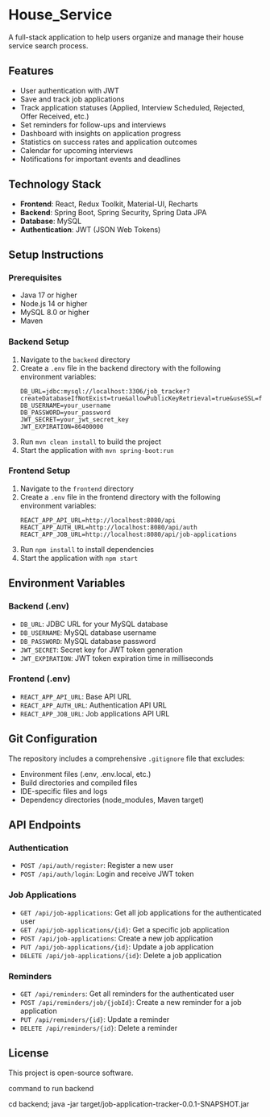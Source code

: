 # House_Service

A full-stack application to help users organize and manage their house service search process.

## Features
- User authentication with JWT
- Save and track job applications
- Track application statuses (Applied, Interview Scheduled, Rejected, Offer Received, etc.)
- Set reminders for follow-ups and interviews
- Dashboard with insights on application progress
- Statistics on success rates and application outcomes
- Calendar for upcoming interviews
- Notifications for important events and deadlines

## Technology Stack
- **Frontend**: React, Redux Toolkit, Material-UI, Recharts
- **Backend**: Spring Boot, Spring Security, Spring Data JPA
- **Database**: MySQL
- **Authentication**: JWT (JSON Web Tokens)

## Setup Instructions

### Prerequisites
- Java 17 or higher
- Node.js 14 or higher
- MySQL 8.0 or higher
- Maven

### Backend Setup
1. Navigate to the `backend` directory
2. Create a `.env` file in the backend directory with the following environment variables:
   ```
   DB_URL=jdbc:mysql://localhost:3306/job_tracker?createDatabaseIfNotExist=true&allowPublicKeyRetrieval=true&useSSL=false
   DB_USERNAME=your_username
   DB_PASSWORD=your_password
   JWT_SECRET=your_jwt_secret_key
   JWT_EXPIRATION=86400000
   ```
3. Run `mvn clean install` to build the project
4. Start the application with `mvn spring-boot:run`

### Frontend Setup
1. Navigate to the `frontend` directory
2. Create a `.env` file in the frontend directory with the following environment variables:
   ```
   REACT_APP_API_URL=http://localhost:8080/api
   REACT_APP_AUTH_URL=http://localhost:8080/api/auth
   REACT_APP_JOB_URL=http://localhost:8080/api/job-applications
   ```
3. Run `npm install` to install dependencies
4. Start the application with `npm start`

## Environment Variables

### Backend (.env)
- `DB_URL`: JDBC URL for your MySQL database
- `DB_USERNAME`: MySQL database username
- `DB_PASSWORD`: MySQL database password
- `JWT_SECRET`: Secret key for JWT token generation
- `JWT_EXPIRATION`: JWT token expiration time in milliseconds

### Frontend (.env)
- `REACT_APP_API_URL`: Base API URL
- `REACT_APP_AUTH_URL`: Authentication API URL
- `REACT_APP_JOB_URL`: Job applications API URL

## Git Configuration
The repository includes a comprehensive `.gitignore` file that excludes:
- Environment files (.env, .env.local, etc.)
- Build directories and compiled files
- IDE-specific files and logs
- Dependency directories (node_modules, Maven target)

## API Endpoints

### Authentication
- `POST /api/auth/register`: Register a new user
- `POST /api/auth/login`: Login and receive JWT token

### Job Applications
- `GET /api/job-applications`: Get all job applications for the authenticated user
- `GET /api/job-applications/{id}`: Get a specific job application
- `POST /api/job-applications`: Create a new job application
- `PUT /api/job-applications/{id}`: Update a job application
- `DELETE /api/job-applications/{id}`: Delete a job application

### Reminders
- `GET /api/reminders`: Get all reminders for the authenticated user
- `POST /api/reminders/job/{jobId}`: Create a new reminder for a job application
- `PUT /api/reminders/{id}`: Update a reminder
- `DELETE /api/reminders/{id}`: Delete a reminder

## License
This project is open-source software.



command to run backend

cd backend; java -jar target/job-application-tracker-0.0.1-SNAPSHOT.jar
